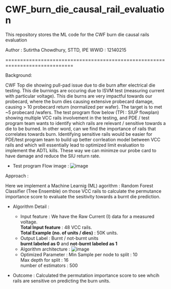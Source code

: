 # CWF_burn_die_causal_rail_evaluation
This repository stores the ML code for the CWF burn die causal rails evaluation

Author : Sutirtha Chowdhury, STTD, IPE WWID : 12140215

=============================================================================


Background:

CWF Top die showing pull-pad issue due to die burn after electrical die testing. This die burnings are occuring due to ISVM test (measuring current with particular voltage). This die burns are very impactful towards our probecard, where the burn dies causing extensive probecard damage, causing > 10 probecard return (normalized per wafer). The target is to met ~5 probecard /wafers. The test program flow below (TPI : SIUP flowplan) showing multiple VCC rails involvement in the testing, and PDE / test program team wants to identify which rails are relevant / sensitive towards a die to be burned. In other word, can we find the importance of rails that correlates towards burn. Identifying sensitive rails would be easier for PDE/test program team to build up better corrleation model between VCC rails and which will essentially lead to optimized limit evaluation to implement the ADTL kills. These way we can minimze our probe card to have damage and reduce the SIU return rate.  

- Test program Flow image :
![image](https://github.com/user-attachments/assets/b3cc109a-6f1e-41cd-a9c0-ba16377fbb3c)


Approach :

Here we implement a Machine Learnig (ML) agorithm : Random Forest Classifier (Tree Ensemble) on those VCC rails to calculate the permutance importance score to evaluate the sesitivity towards a burnt die prediction. 

- Algorithm Detail :
  - Input feature :
    We have the Raw Current (I) data for a measured voltage.<br>
    **Total Input feature** : 48 VCC rails. <br>
    **Total Example (no. of units / dies)** : 50K units.
  - Output Label :
    Burnt / not-burnt units <br>
    **burnt labeled as 0** and **not-burnt labeled as 1**
  - Algorithm architecture :
    ![image](https://github.com/user-attachments/assets/299b5bec-6d66-49f2-a5f6-33f3548e43ed)<br>
  - Optimized Parameter :
    Min Sample per node to split : 10 <br>
    Max depth for split : 16 <br>
    number of estimators : 500 <br>

- Outcome : 
  Calculated the permutation importance score to see whcih rails are sensitive on predicting the burn units. 
  
